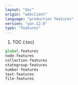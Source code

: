 ```yaml
---
layout: "doc"
origin: "webclient"
language: "production features"
version: "yar.12.0"
type: "features"
---
```


1. TOC
{:toc}

```js
global-features
node-features
collection-features
stategroup-features
number-features
text-features
file-features
```
